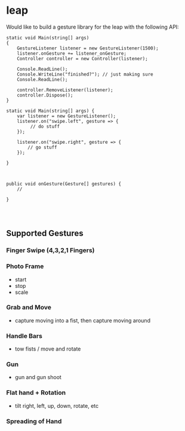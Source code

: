 leap
====


Would like to build a gesture library for the leap with the following API:

```
static void Main(string[] args)
{
    GestureListener listener = new GestureListener(1500);
    listener.onGesture += listener_onGesture;
    Controller controller = new Controller(listener);

    Console.ReadLine();
    Console.WriteLine("finished?"); // just making sure
    Console.ReadLine();

    controller.RemoveListener(listener);
    controller.Dispose();
}

static void Main(string[] args) {
    var listener = new GestureListener();
    listener.on("swipe.left", gesture => {
         // do stuff
    });
    
    listener.on("swipe.right", gesture => {
        // go stuff
    });

}



public void onGesture(Gesture[] gestures) {
    //
    
}




```






## Supported Gestures


### Finger Swipe (4,3,2,1 Fingers)

### Photo Frame

- start
- stop
- scale



### Grab and Move

- capture moving into a fist, then capture moving around


### Handle Bars

- tow fists / move and rotate


### Gun

- gun and gun shoot


### Flat hand + Rotation

  - tilt right, left, up, down, rotate, etc


### Spreading of Hand













